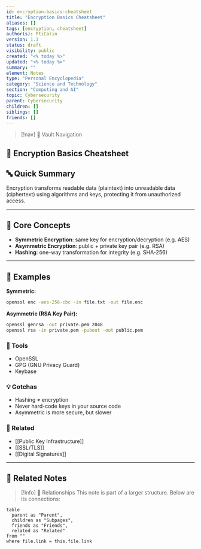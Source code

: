 ```yaml
---
id: encryption-basics-cheatsheet
title: "Encryption Basics Cheatsheet"
aliases: []
tags: [encryption, cheatsheet]
author(s): PtiCalin
version: 1.3
status: draft
visibility: public
created: "<% today %>"
updated: "<% today %>"
summary: ""
element: Notes
type: "Personal Encyclopedia"
category: "Science and Technology"
section: "Computing and AI"
topic: Cybersecurity
parent: Cybersecurity
children: []
siblings: []
friends: []
---
```

> [!nav] 🧱 Vault Navigation
<!-- Relative Nav Bars -->
<!-- Notes -->
<!-- Learnings -->
<!-- Libraries -->
<!-- System -->

## 🔐 Encryption Basics Cheatsheet

## 🔤 Quick Summary
Encryption transforms readable data (plaintext) into unreadable data (ciphertext) using algorithms and keys, protecting it from unauthorized access.

---

## 🧠 Core Concepts
- **Symmetric Encryption**: same key for encryption/decryption (e.g. AES)
- **Asymmetric Encryption**: public + private key pair (e.g. RSA)
- **Hashing**: one-way transformation for integrity (e.g. SHA-256)

---

## 📐 Examples

**Symmetric:**
```bash
openssl enc -aes-256-cbc -in file.txt -out file.enc
```

**Asymmetric (RSA Key Pair):**
```bash
openssl genrsa -out private.pem 2048
openssl rsa -in private.pem -pubout -out public.pem
```

### 🧰 Tools
- OpenSSL
- GPG (GNU Privacy Guard)
- Keybase

### 💡 Gotchas
- Hashing ≠ encryption
- Never hard-code keys in your source code
- Asymmetric is more secure, but slower

### 🔗 Related
- [[Public Key Infrastructure]]
- [[SSL/TLS]]
- [[Digital Signatures]]

---

## 🔗 Related Notes

> [!info] 🧠 Relationships
> This note is part of a larger structure. Below are its connections:

```dataview
table
  parent as "Parent",
  children as "Subpages",
  friends as "Friends",
  related as "Related"
from ""
where file.link = this.file.link
```
